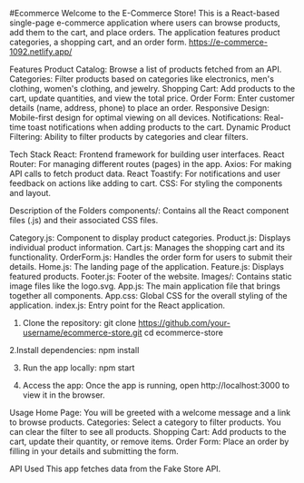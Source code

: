 #Ecommerce
Welcome to the E-Commerce Store! This is a React-based single-page e-commerce application where users can browse products, add them to the cart, and place orders. The application features product categories, a shopping cart, and an order form.
https://e-commerce-1092.netlify.app/

Features
Product Catalog: Browse a list of products fetched from an API.
Categories: Filter products based on categories like electronics, men's clothing, women's clothing, and jewelry.
Shopping Cart: Add products to the cart, update quantities, and view the total price.
Order Form: Enter customer details (name, address, phone) to place an order.
Responsive Design: Mobile-first design for optimal viewing on all devices.
Notifications: Real-time toast notifications when adding products to the cart.
Dynamic Product Filtering: Ability to filter products by categories and clear filters.

Tech Stack
React: Frontend framework for building user interfaces.
React Router: For managing different routes (pages) in the app.
Axios: For making API calls to fetch product data.
React Toastify: For notifications and user feedback on actions like adding to cart.
CSS: For styling the components and layout.

Description of the Folders
components/: Contains all the React component files (.js) and their associated CSS files.

Category.js: Component to display product categories.
Product.js: Displays individual product information.
Cart.js: Manages the shopping cart and its functionality.
OrderForm.js: Handles the order form for users to submit their details.
Home.js: The landing page of the application.
Feature.js: Displays featured products.
Footer.js: Footer of the website.
Images/: Contains static image files like the logo.svg.
App.js: The main application file that brings together all components.
App.css: Global CSS for the overall styling of the application.
index.js: Entry point for the React application.

1. Clone the repository:
git clone https://github.com/your-username/ecommerce-store.git
cd ecommerce-store

2.Install dependencies:
npm install

3. Run the app locally:
npm start

4. Access the app: Once the app is running, open http://localhost:3000 to view it in the browser.

Usage
Home Page: You will be greeted with a welcome message and a link to browse products.
Categories: Select a category to filter products. You can clear the filter to see all products.
Shopping Cart: Add products to the cart, update their quantity, or remove items.
Order Form: Place an order by filling in your details and submitting the form.

API Used
This app fetches data from the Fake Store API.

